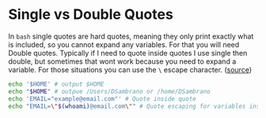 # Single vs Double Quotes

In `bash` single quotes are hard quotes, meaning they only print exactly what is included, so you cannot expand any variables. For that you will need Double quotes. Typically if I need to quote inside quotes I use single then double, but sometimes that wont work because you need to expand a variable. For those situations you can use the `\` escape character. ([source](https://unix.stackexchange.com/a/209972))

```bash
echo '$HOME' # output $HOME
echo "$HOME" # outpue /Users/DSambrano or /home/DSambrano
echo 'EMAIL="example@email.com"' # Quote inside quote
echo "EMAIL=\"$(whoami)@email.com\"" # Quote escaping for variables inside quotes inside quotes

```
